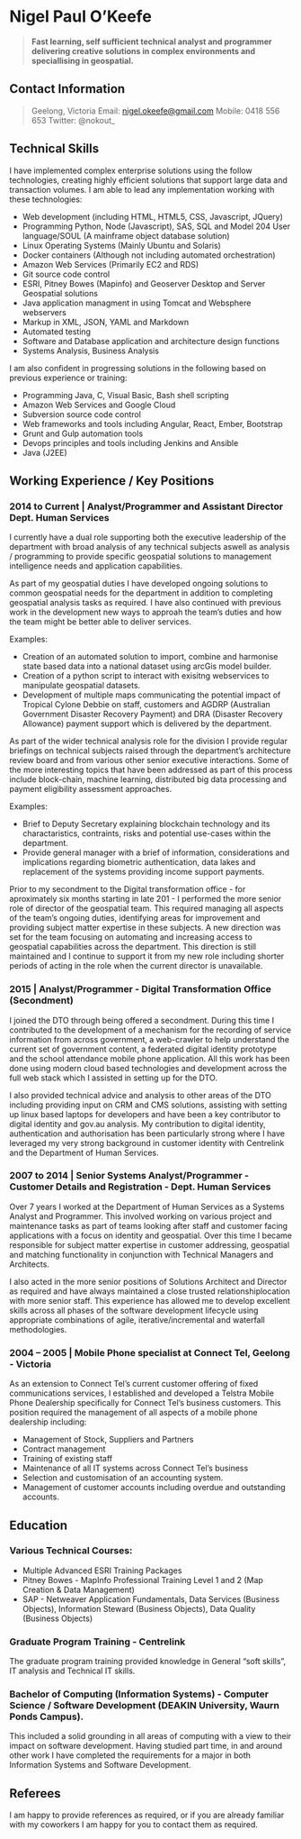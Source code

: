 # Nigel Paul O’Keefe

>**Fast learning, self sufficient technical analyst and programmer delivering creative solutions in complex environments and speciallising in geospatial.**

## Contact Information
> Geelong, Victoria
> Email: nigel.okeefe@gmail.com
> Mobile: 0418 556 653
> Twitter: @nokout_

## Technical Skills
I have implemented complex enterprise solutions using the follow technologies, creating highly efficient solutions that support large data and transaction volumes. I am able to lead any implementation working with these technologies:
 - Web development (including HTML, HTML5, CSS, Javascript, JQuery)
 - Programming Python, Node (Javascript), SAS, SQL and Model 204 User language/SOUL (A mainframe object database solution)
 - Linux Operating Systems (Mainly Ubuntu and Solaris)
 - Docker containers (Although not including automated orchestration)
 - Amazon Web Services (Primarily EC2 and RDS)
 - Git source code control
 - ESRI, Pitney Bowes (Mapinfo) and Geoserver Desktop and Server Geospatial solutions
 - Java application managment in using Tomcat and Websphere webservers
 - Markup in XML, JSON, YAML and Markdown
 - Automated testing
 - Software and Database application and architecture design functions
 - Systems Analysis, Business Analysis

I am also confident in progressing solutions in the following based on previous experience or training:  
 - Programming Java, C, Visual Basic, Bash shell scripting
 - Amazon Web Services and Google Cloud
 - Subversion source code control
 - Web frameworks and tools including Angular, React, Ember, Bootstrap
 - Grunt and Gulp automation tools
 - Devops principles and tools including Jenkins and Ansible
 - Java (J2EE)


## Working Experience / Key Positions
### 2014 to Current | Analyst/Programmer and Assistant Director Dept. Human Services
I currently have a dual role supporting both the executive leadership of the department with broad analysis of any technical subjects aswell as analysis / programming to provide specific geospatial solutions to management intelligence needs and application capabilities.

As part of my geospatial duties I have developed ongoing solutions to common geospatial needs for the department in addition to completing geospatial analysis tasks as required. I have also continued with previous work in the development new ways to approah the team’s duties and how the team might be better able to deliver services.  

Examples:
- Creation of an automated solution to import, combine and harmonise state based data into a national dataset using arcGis model builder.
- Creation of a python script to interact with exisitng webservices to manipulate geospatial datasets.
- Development of multiple maps communicating the potential impact of Tropical Cylone Debbie on staff, customers and AGDRP (Australian Government Disaster Recovery Payment) and DRA (Disaster Recovery Allowance) payment support which is delivered by the department.

As part of the wider technical analysis role for the division I provide regular briefings on technical subjects raised through the department’s architecture review board and from various other senior executive interactions. Some of the more interesting topics that have been addressed as part of this process include block-chain, machine learning, distributed big data processing and payment eligibility assessment approaches.

Examples:
- Brief to Deputy Secretary explaining blockchain technology and its charactaristics, contraints, risks and potential use-cases within the department.
- Provide general manager with a brief of information, considerations and implications regarding biometric authentication, data lakes and replacement of the systems providing income support payments.

Prior to my secondment to the Digital transformation office - for aproximately six months starting in late 201 - I performed the more senior role of director of the geospatial team. This required managing all aspects of the team’s ongoing duties, identifying areas for improvement and providing subject matter expertise in these subjects. A new direction was set for the team focusing on automating and increasing access to geospatial capabilities across the department. This direction is still maintained and I continue to support it from my new role including shorter periods of acting in the role when the current director is unavailable.

### 2015 | Analyst/Programmer - Digital Transformation Office (Secondment)
I joined the DTO through being offered a secondment. During this time I contributed to the development of a mechanism for the recording of service information from across government, a web-crawler to help understand the current set of government content, a federated digital identity prototype and the school attendance mobile phone application. All this work has been done using modern cloud based technologies and development across the full web stack which I assisted in setting up for the DTO.

I also provided technical advice and analysis to other areas of the DTO including providing input on CRM and CMS solutions, assisting with setting up linux based laptops for developers and have been a key contributor to digital identity and gov.au analysis. My contribution to digital identity, authentication and authorisation has been particularly strong where I have leveraged my very strong background in customer identity with Centrelink and the Department of Human Services.

### 2007 to 2014 |  Senior Systems Analyst/Programmer - Customer Details and Registration - Dept. Human Services

Over 7 years I worked at the Department of Human Services as a Systems Analyst and Programmer. This involved working on various project and maintenance tasks as part of teams looking after staff and customer facing applications with a focus on identity and geospatial. Over this time I became responsible for subject matter expertise in customer addressing, geospatial and matching functionality in conjunction with Technical Managers and Architects.

I also acted in the more senior positions of Solutions Architect and Director as required and have always maintained a close trusted relationshiplocation with more senior staff. This experience has allowed me to develop excellent skills across all phases of the software development lifecycle using appropriate combinations of agile, iterative/incremental and waterfall methodologies.

### 2004 – 2005 | Mobile Phone specialist at Connect Tel, Geelong - Victoria
As an extension to Connect Tel’s current customer offering of fixed communications services, I established and developed a Telstra Mobile Phone Dealership specifically for Connect Tel’s business customers. This position required the management of all aspects of a mobile phone dealership including:
- Management of Stock, Suppliers and Partners
- Contract management
- Training of existing staff
- Maintenance of all IT systems across Connect Tel’s business
- Selection and customisation of an accounting system.
- Management of customer accounts including overdue and
  outstanding accounts.


## Education
### Various Technical Courses:
-   Multiple Advanced ESRI Training Packages
-   Pitney Bowes - MapInfo Professional Training Level 1 and 2 (Map
    Creation & Data Management)
-   SAP - Netweaver Application Fundamentals, Data Services (Business
    Objects), Information Steward (Business Objects), Data Quality
    (Business Objects)

### Graduate Program Training - Centrelink
The graduate program training provided knowledge in General “soft skills”, IT analysis and Technical IT skills.

### Bachelor of Computing (Information Systems) - Computer Science / Software Development (DEAKIN University, Waurn Ponds Campus).
This included a solid grounding in all areas of computing with a view to their impact on software development. Having studied part time, in and around other work I have completed the requirements for a major in both Information Systems and Software Development.

## Referees

I am happy to provide references as required, or if you are already familiar with my coworkers I am happy for you to contact them as required.
